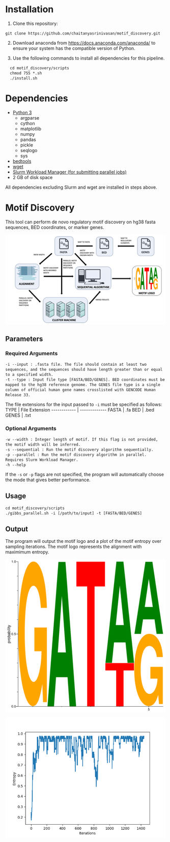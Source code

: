 # Installation


1. Clone this repository:

```shell
git clone https://github.com/chaitanyasrinivasan/motif_discovery.git
```

2. Download anaconda from https://docs.anaconda.com/anaconda/ to ensure your system has the compatible version of Python.

3. Use the following commands to install all dependencies for this pipeline.

```shell
  cd motif_discovery/scripts
  chmod 755 *.sh
  ./install.sh
```
# Dependencies

- [Python 3](https://docs.anaconda.com/anaconda/install/)
	- argparse
	- cython
	- matplotlib
	- numpy
	- pandas
	- pickle
	- seqlogo
	- sys
- [bedtools](https://bedtools.readthedocs.io/en/latest/)
- [wget](https://www.gnu.org/software/wget/)
- [Slurm Workload Manager (for submitting parallel jobs)](https://slurm.schedmd.com/download.html)
- 2 GB of disk space

All dependencies excluding Slurm and wget are installed in steps above.

# **Motif Discovery**

This tool can perform de novo regulatory motif discovery on hg38 fasta sequences, BED coordinates, or marker genes.

![Image of tool](https://github.com/chaitanyasrinivasan/motif_discovery/blob/master/images/motif_discovery.jpg)

## Parameters

### Required Arguments

```
-i --input : .fasta file. The file should contain at least two sequences, and the sequences should have length greater than or equal to a specified width.  
-t --type : Input file type [FASTA/BED/GENES]. BED coordinates must be mapped to the hg38 reference genome. The GENES file type is a single column of official human gene names crosslisted with GENCODE Human Release 33.
```

The file extensions for the input passed to `-i` must be specified as follows:
TYPE | File Extension
------------ | -------------
FASTA | .fa
BED | .bed
GENES | .txt

### Optional Arguments

```
-w --width : Integer length of motif. If this flag is not provided, the motif width will be inferred.
-s --sequential : Run the motif discovery algorithm sequentially.
-p --parallel : Run the motif discovery algorithm in parallel. Requires Slurm Workload Manager.  
-h --help
```

If the `-s` or `-p` flags are not specified, the program will automatically choose the mode that gives better performance.

## Usage

```shell
cd motif_discovery/scripts
./gibbs_parallel.sh -i [/path/to/input] -t [FASTA/BED/GENES]
```
## Output

The program will output the motif logo and a plot of the motif entropy over sampling iterations. The motif logo represents the alignment with maximimum entropy.

![Image of motif](https://github.com/chaitanyasrinivasan/motif_discovery/blob/master/images/example_motif.png)

![Image of entropy](https://github.com/chaitanyasrinivasan/motif_discovery/blob/master/images/example_entropy.png)
